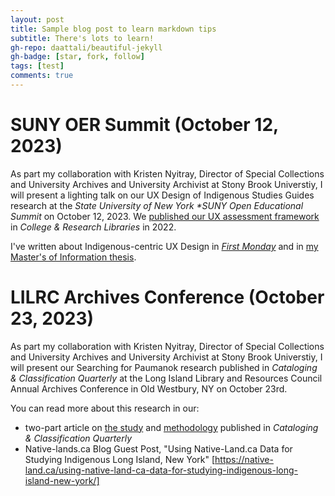 ```yaml
---
layout: post
title: Sample blog post to learn markdown tips
subtitle: There's lots to learn!
gh-repo: daattali/beautiful-jekyll
gh-badge: [star, fork, follow]
tags: [test]
comments: true
---
```


# SUNY OER Summit (October 12, 2023)
As part my collaboration with Kristen Nyitray, Director of Special Collections and University Archives and University Archivist at Stony Brook Universtiy, I will present a lighting talk on our UX Design of Indigenous Studies Guides research at the _State University of New York *SUNY Open Educational Summit_ on October 12, 2023. We [published our UX assessment framework](https://doi.org/10.5860/crl.83.6.1014) in _College & Research Libraries_ in 2022.

I've written about Indigenous-centric UX Design in [_First Monday_](https://doi.org/10.5210/fm.v25i8.10406) and in [my Master's of Information thesis](https://hdl.handle.net/2027.42/149645).

# LILRC Archives Conference (October 23, 2023)
As part my collaboration with Kristen Nyitray, Director of Special Collections and University Archives and University Archivist at Stony Brook Universtiy, I will present our Searching for Paumanok research published in _Cataloging & Classification Quarterly_ at the Long Island Library and Resources Council Annual Archives Conference in Old Westbury, NY on October 23rd. 

You can read more about this research in our:
  * two-part article on [the study](https://commons.library.stonybrook.edu/library_articles/45/) and [methodology](https://commons.library.stonybrook.edu/library_articles/44/) published in _Cataloging & Classification Quarterly_ 
  * Native-lands.ca Blog Guest Post, "Using Native-Land.ca Data for Studying Indigenous Long Island, New York" [https://native-land.ca/using-native-land-ca-data-for-studying-indigenous-long-island-new-york/]

